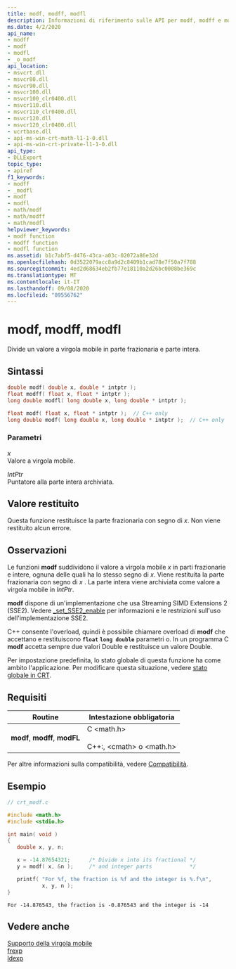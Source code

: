 ```yaml
---
title: modf, modff, modfl
description: Informazioni di riferimento sulle API per modf, modff e modFL; che dividono un valore a virgola mobile in parti frazionarie e intere.
ms.date: 4/2/2020
api_name:
- modff
- modf
- modfl
- _o_modf
api_location:
- msvcrt.dll
- msvcr80.dll
- msvcr90.dll
- msvcr100.dll
- msvcr100_clr0400.dll
- msvcr110.dll
- msvcr110_clr0400.dll
- msvcr120.dll
- msvcr120_clr0400.dll
- ucrtbase.dll
- api-ms-win-crt-math-l1-1-0.dll
- api-ms-win-crt-private-l1-1-0.dll
api_type:
- DLLExport
topic_type:
- apiref
f1_keywords:
- modff
- _modfl
- modf
- modfl
- math/modf
- math/modff
- math/modfl
helpviewer_keywords:
- modf function
- modff function
- modfl function
ms.assetid: b1c7abf5-d476-43ca-a03c-02072a86e32d
ms.openlocfilehash: 0d3522079acc8a9d2c8409b1cad78e7f50a7f788
ms.sourcegitcommit: 4ed2d68634eb2fb77e18110a2d26bc0008be369c
ms.translationtype: MT
ms.contentlocale: it-IT
ms.lasthandoff: 09/08/2020
ms.locfileid: "89556762"
---
```

# <a name="modf-modff-modfl"></a>modf, modff, modfl

Divide un valore a virgola mobile in parte frazionaria e parte intera.

## <a name="syntax"></a>Sintassi

```C
double modf( double x, double * intptr );
float modff( float x, float * intptr );
long double modfl( long double x, long double * intptr );
```

```cpp
float modf( float x, float * intptr );  // C++ only
long double modf( long double x, long double * intptr );  // C++ only
```

### <a name="parameters"></a>Parametri

*x*<br/>
Valore a virgola mobile.

*IntPtr*<br/>
Puntatore alla parte intera archiviata.

## <a name="return-value"></a>Valore restituito

Questa funzione restituisce la parte frazionaria con segno di *x*. Non viene restituito alcun errore.

## <a name="remarks"></a>Osservazioni

Le funzioni **modf** suddividono il valore a virgola mobile *x* in parti frazionarie e intere, ognuna delle quali ha lo stesso segno di *x*. Viene restituita la parte frazionaria con segno di *x* . La parte intera viene archiviata come valore a virgola mobile in *IntPtr*.

**modf** dispone di un'implementazione che usa Streaming SIMD Extensions 2 (SSE2). Vedere [_set_SSE2_enable](set-sse2-enable.md) per informazioni e le restrizioni sull'uso dell'implementazione SSE2.

C++ consente l'overload, quindi è possibile chiamare overload di **modf** che accettano e restituiscono **`float`** **`long double`** parametri o. In un programma C **modf** accetta sempre due valori Double e restituisce un valore Double.

Per impostazione predefinita, lo stato globale di questa funzione ha come ambito l'applicazione. Per modificare questa situazione, vedere [stato globale in CRT](../global-state.md).

## <a name="requirements"></a>Requisiti

|Routine|Intestazione obbligatoria|
|-------------|---------------------|
|**modf**, **modff**, **modFL**|C \<math.h><br /><br /> C++:, \<cmath> o \<math.h>|

Per altre informazioni sulla compatibilità, vedere [Compatibilità](../../c-runtime-library/compatibility.md).

## <a name="example"></a>Esempio

```C
// crt_modf.c

#include <math.h>
#include <stdio.h>

int main( void )
{
   double x, y, n;

   x = -14.87654321;      /* Divide x into its fractional */
   y = modf( x, &n );     /* and integer parts            */

   printf( "For %f, the fraction is %f and the integer is %.f\n",
           x, y, n );
}
```

```Output
For -14.876543, the fraction is -0.876543 and the integer is -14
```

## <a name="see-also"></a>Vedere anche

[Supporto della virgola mobile](../../c-runtime-library/floating-point-support.md)<br/>
[frexp](frexp.md)<br/>
[ldexp](ldexp.md)<br/>
